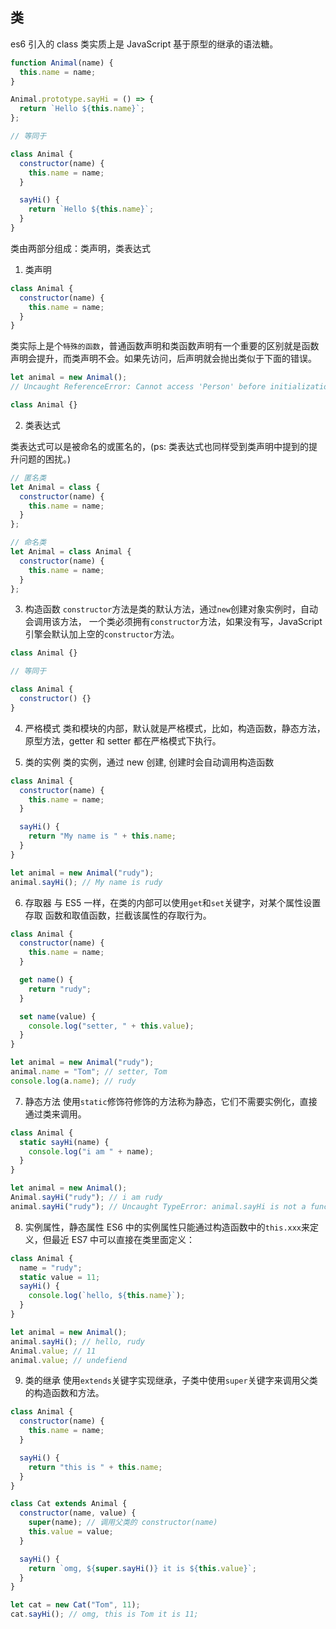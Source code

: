 ## 类

es6 引入的 class 类实质上是 JavaScript 基于原型的继承的语法糖。

```javascript
function Animal(name) {
  this.name = name;
}

Animal.prototype.sayHi = () => {
  return `Hello ${this.name}`;
};

// 等同于

class Animal {
  constructor(name) {
    this.name = name;
  }

  sayHi() {
    return `Hello ${this.name}`;
  }
}
```

类由两部分组成：类声明，类表达式

1. 类声明

```javascript
class Animal {
  constructor(name) {
    this.name = name;
  }
}
```

类实际上是个`特殊的函数`，普通函数声明和类函数声明有一个重要的区别就是函数
声明会提升，而类声明不会。如果先访问，后声明就会抛出类似于下面的错误。

```javascript
let animal = new Animal();
// Uncaught ReferenceError: Cannot access 'Person' before initialization

class Animal {}
```

2. 类表达式

类表达式可以是被命名的或匿名的，(ps: 类表达式也同样受到类声明中提到的提升问题的困扰。)

```javascript
// 匿名类
let Animal = class {
  constructor(name) {
    this.name = name;
  }
};

// 命名类
let Animal = class Animal {
  constructor(name) {
    this.name = name;
  }
};
```

3. 构造函数
   `constructor`方法是类的默认方法，通过`new`创建对象实例时，自动会调用该方法，
   一个类必须拥有`constructor`方法，如果没有写，JavaScript 引擎会默认加上空的`constructor`方法。

```javascript
class Animal {}

// 等同于

class Animal {
  constructor() {}
}
```

4. 严格模式
   类和模块的内部，默认就是严格模式，比如，构造函数，静态方法，原型方法，getter 和 setter 都在严格模式下执行。

5. 类的实例
   类的实例，通过 new 创建, 创建时会自动调用构造函数

```javascript
class Animal {
  constructor(name) {
    this.name = name;
  }

  sayHi() {
    return "My name is " + this.name;
  }
}

let animal = new Animal("rudy");
animal.sayHi(); // My name is rudy
```

6. 存取器
   与 ES5 一样，在类的内部可以使用`get`和`set`关键字，对某个属性设置存取
   函数和取值函数，拦截该属性的存取行为。

```javascript
class Animal {
  constructor(name) {
    this.name = name;
  }

  get name() {
    return "rudy";
  }

  set name(value) {
    console.log("setter, " + this.value);
  }
}

let animal = new Animal("rudy");
animal.name = "Tom"; // setter, Tom
console.log(a.name); // rudy
```

7. 静态方法
   使用`static`修饰符修饰的方法称为静态，它们不需要实例化，直接通过类来调用。

```javascript
class Animal {
  static sayHi(name) {
    console.log("i am " + name);
  }
}

let animal = new Animal();
Animal.sayHi("rudy"); // i am rudy
animal.sayHi("rudy"); // Uncaught TypeError: animal.sayHi is not a function
```

8. 实例属性，静态属性
   ES6 中的实例属性只能通过构造函数中的`this.xxx`来定义，但最近 ES7 中可以直接在类里面定义：

```javascript
class Animal {
  name = "rudy";
  static value = 11;
  sayHi() {
    console.log(`hello, ${this.name}`);
  }
}

let animal = new Animal();
animal.sayHi(); // hello, rudy
Animal.value; // 11
animal.value; // undefiend
```

9. 类的继承
   使用`extends`关键字实现继承，子类中使用`super`关键字来调用父类的构造函数和方法。

```javascript
class Animal {
  constructor(name) {
    this.name = name;
  }

  sayHi() {
    return "this is " + this.name;
  }
}

class Cat extends Animal {
  constructor(name, value) {
    super(name); // 调用父类的 constructor(name)
    this.value = value;
  }

  sayHi() {
    return `omg, ${super.sayHi()} it is ${this.value}`;
  }
}

let cat = new Cat("Tom", 11);
cat.sayHi(); // omg, this is Tom it is 11;
```
